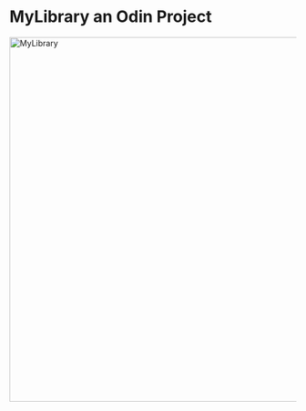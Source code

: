 # MyLibrary  an Odin Project

<img width="640" alt="MyLibrary" src="https://user-images.githubusercontent.com/19597150/207844646-4e5c02ff-2dd3-49ac-b478-c575c29e0f4b.png">
